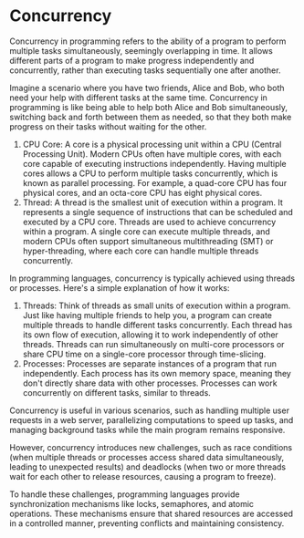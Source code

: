 # Concurrency
Concurrency in programming refers to the ability of a program to perform multiple tasks simultaneously, seemingly overlapping in time. It allows different parts of a program to make progress independently and concurrently, rather than executing tasks sequentially one after another.

Imagine a scenario where you have two friends, Alice and Bob, who both need your help with different tasks at the same time. Concurrency in programming is like being able to help both Alice and Bob simultaneously, switching back and forth between them as needed, so that they both make progress on their tasks without waiting for the other.

1) CPU Core: A core is a physical processing unit within a CPU (Central Processing Unit). Modern CPUs often have multiple cores, with each core capable of executing instructions independently. Having multiple cores allows a CPU to perform multiple tasks concurrently, which is known as parallel processing. For example, a quad-core CPU has four physical cores, and an octa-core CPU has eight physical cores.
2) Thread: A thread is the smallest unit of execution within a program. It represents a single sequence of instructions that can be scheduled and executed by a CPU core. Threads are used to achieve concurrency within a program. A single core can execute multiple threads, and modern CPUs often support simultaneous multithreading (SMT) or hyper-threading, where each core can handle multiple threads concurrently.

In programming languages, concurrency is typically achieved using threads or processes. Here's a simple explanation of how it works:

1) Threads: Think of threads as small units of execution within a program. Just like having multiple friends to help you, a program can create multiple threads to handle different tasks concurrently. Each thread has its own flow of execution, allowing it to work independently of other threads. Threads can run simultaneously on multi-core processors or share CPU time on a single-core processor through time-slicing.
2) Processes: Processes are separate instances of a program that run independently. Each process has its own memory space, meaning they don't directly share data with other processes. Processes can work concurrently on different tasks, similar to threads.

Concurrency is useful in various scenarios, such as handling multiple user requests in a web server, parallelizing computations to speed up tasks, and managing background tasks while the main program remains responsive.

However, concurrency introduces new challenges, such as race conditions (when multiple threads or processes access shared data simultaneously, leading to unexpected results) and deadlocks (when two or more threads wait for each other to release resources, causing a program to freeze).

To handle these challenges, programming languages provide synchronization mechanisms like locks, semaphores, and atomic operations. These mechanisms ensure that shared resources are accessed in a controlled manner, preventing conflicts and maintaining consistency.

